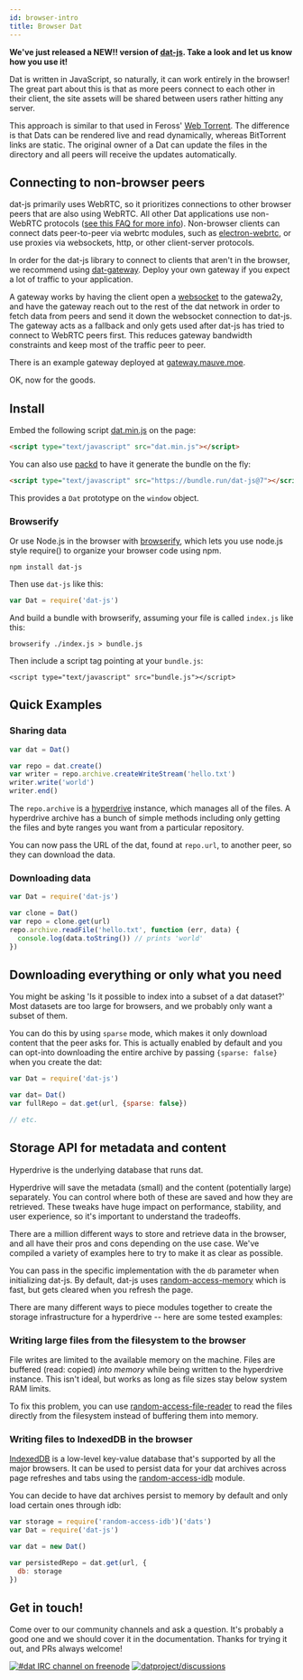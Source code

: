 ```yaml
---
id: browser-intro
title: Browser Dat
---
```


**We've just released a NEW!! version of [dat-js](https://github.com/datproject/dat-js). Take a look and let us know how you use it!**

Dat is written in JavaScript, so naturally, it can work entirely in the browser! The great part about this is that as more peers connect to each other in their client, the site assets will be shared between users rather hitting any server.

This approach is similar to that used in Feross' [Web Torrent](http://webtorrent.io). The difference is that Dats can be rendered live and read dynamically, whereas BitTorrent links are static. The original owner of a Dat can update the files in the directory and all peers will receive the updates automatically.

## Connecting to non-browser peers

dat-js primarily uses WebRTC, so it prioritizes connections to other browser peers that are also using WebRTC. All other Dat applications use non-WebRTC protocols ([see this FAQ for more info](getting-started-faq.md)). Non-browser clients can connect dats peer-to-peer via webrtc modules, such as [electron-webrtc](https://github.com/mappum/electron-webrtc), or use proxies via websockets, http, or other client-server protocols. 

In order for the dat-js library to connect to clients that aren't in the browser, we recommend using [dat-gateway](https://github.com/garbados/dat-gateway/). Deploy your own gateway if you expect a lot of traffic to your application.

A gateway works by having the client open a [websocket](https://developer.mozilla.org/en-US/docs/Web/API/WebSocket) to the gatewa2y, and have the gateway reach out to the rest of the dat network in order to fetch data from peers and send it down the websocket connection to dat-js. The gateway acts as a fallback and only gets used after dat-js has tried to connect to WebRTC peers first. This reduces gateway bandwidth constraints and keep most of the traffic peer to peer. 

There is an example gateway deployed at [gateway.mauve.moe](https://gateway.mauve.moe/). 

OK, now for the goods.

## Install

Embed the following script [dat.min.js](https://bundle.run/dat-js@7) on the page:
```html
<script type="text/javascript" src="dat.min.js"></script>
```

You can also use [packd](https://bundle.run/) to have it generate the bundle on the fly:

```html
<script type="text/javascript" src="https://bundle.run/dat-js@7"></script>
```

This provides a `Dat` prototype on the `window` object.

### Browserify

Or use Node.js in the browser with [browserify](https://github.com/browserify/browserify), which lets you use node.js style require() to organize your browser code using npm.

```
npm install dat-js
```

Then use `dat-js` like this:

```js
var Dat = require('dat-js')
```

And build a bundle with browserify, assuming your file is called `index.js` like this:

```
browserify ./index.js > bundle.js
```

Then include a script tag pointing at your `bundle.js`:

```
<script type="text/javascript" src="bundle.js"></script>
```

## Quick Examples

### Sharing data

```js
var dat = Dat()

var repo = dat.create()
var writer = repo.archive.createWriteStream('hello.txt')
writer.write('world')
writer.end()
```

The `repo.archive` is a [hyperdrive](http://github.com/mafintosh/hyperdrive) instance, which manages all of the files. A hyperdrive archive has a bunch of simple methods including only getting the files and byte ranges you want from a particular repository.

You can now pass the URL of the dat, found at `repo.url`, to another peer, so they can download the data.

### Downloading data

```js
var Dat = require('dat-js')

var clone = Dat()
var repo = clone.get(url)
repo.archive.readFile('hello.txt', function (err, data) {
  console.log(data.toString()) // prints 'world'
})
```


## Downloading everything or only what you need

You might be asking 'Is it possible to index into a subset of a dat dataset?' Most datasets are too large for browsers, and we probably only want a subset of them.

You can do this by using `sparse` mode, which makes it only download content that the peer asks for. This is actually enabled by default and you can opt-into downloading the entire archive by passing `{sparse: false}` when you create the dat:

```js
var Dat = require('dat-js')

var dat= Dat()
var fullRepo = dat.get(url, {sparse: false})

// etc.
```

<!--

// TODO: Gonna leave this out for now and work on it last, there might still be changes for how signaling and peer discovery works.
 
## Under the hood

Let's look under the hood of `dat-js` to see how a simple lower-level implementation can be built to create a browser-based dat.

Here's the most simple example using the underlying modules directly:

```js
var webrtc = require('webrtc-swarm')
var signalhub = require('signalhub')
var hyperdrive = require('hyperdrive')
var memdb = require('memdb')
var pump = require('pump')

var DEFAULT_SIGNALHUBS = 'https://signalhub.mafintosh.com'

var archive = hyperdrive()
var link = archive.discoveryKey.toString('hex')

var swarm = webrtc(signalhub(link, DEFAULT_SIGNALHUBS))
swarm.on('peer', function (conn) {
  var peer = archive.replicate({
    upload: true,
    download: true
  })
  pump(conn, peer, conn)
})
```

That's it. Now you are serving a dat-compatible hyperdrive from the browser. In another browser tab, you can connect to the swarm and download the data by using the same code as above. Just make sure to reference the archive you created before by using `archive.key` as the first argument:

-->

## Storage API for metadata and content

Hyperdrive is the underlying database that runs dat.

Hyperdrive will save the metadata (small) and the content (potentially large) separately. You can control where both of these are saved and how they are retrieved. These tweaks have huge impact on performance, stability, and user experience, so it's important to understand the tradeoffs.

There are a million different ways to store and retrieve data in the browser, and all have their pros and cons depending on the use case. We've compiled a variety of examples here to try to make it as clear as possible.

You can pass in the specific implementation with the `db` parameter when initializing dat-js. By default, dat-js uses [random-access-memory](https://www.npmjs.com/package/random-access-memory) which is fast, but gets cleared when you refresh the page.

There are many different ways to piece modules together to create the storage infrastructure for a hyperdrive -- here are some tested examples:

### Writing large files from the filesystem to the browser

File writes are limited to the available memory on the machine. Files are buffered (read: copied) *into memory* while being written to the hyperdrive instance. This isn't ideal, but works as long as file sizes stay below system RAM limits.

To fix this problem, you can use [random-access-file-reader](https://github.com/mafintosh/random-access-file-reader) to read the files directly from the filesystem instead of buffering them into memory.

### Writing files to IndexedDB in the browser

[IndexedDB](https://developer.mozilla.org/en-US/docs/Web/API/IndexedDB_API) is a low-level key-value database that's supported by all the major browsers. It can be used to persist data for your dat archives across page refreshes and tabs using the [random-access-idb](https://www.npmjs.com/package/random-access-idb) module.

You can decide to have dat archives persist to memory by default and only load certain ones through idb:

```js
var storage = require('random-access-idb')('dats')
var Dat = require('dat-js')

var dat = new Dat()

var persistedRepo = dat.get(url, {
  db: storage
})
```

## Get in touch!

Come over to our community channels and ask a question. It's probably a good one and we should cover it in the documentation. Thanks for trying it out, and PRs always welcome!

[![#dat IRC channel on freenode](https://img.shields.io/badge/irc%20channel-%23dat%20on%20freenode-blue.svg)](http://webchat.freenode.net/?channels=dat)
[![datproject/discussions](https://badges.gitter.im/Join%20Chat.svg)](https://gitter.im/datproject/discussions?utm_source=badge&utm_medium=badge&utm_campaign=pr-badge&utm_content=badge)


